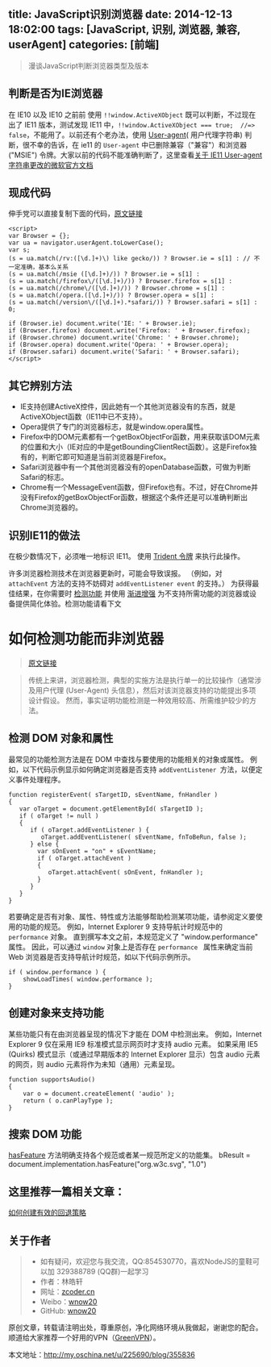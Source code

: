 title: JavaScript识别浏览器
date: 2014-12-13 18:02:00
tags: [JavaScript, 识别, 浏览器, 兼容, userAgent]
categories: [前端]
---

> 漫谈JavaScript判断浏览器类型及版本

## 判断是否为IE浏览器

在 IE10 以及 IE10 之前前 使用 `!!window.ActiveXObject` 既可以判断，不过现在出了 IE11 版本，测试发现 IE11 中，`!!window.ActiveXObject === true;  //=> false`，不能用了。以前还有个老办法，使用 [User-agent][]( 用户代理字符串) 判断，很不幸的告诉，在 ie11 的 `User-agent` 中已删除兼容（"兼容"）和浏览器 ("MSIE") 令牌。大家以前的代码不能准确判断了，这里查看[关于 IE11 User-agent 字符串更改的微软官方文档][]

## 现成代码
伸手党可以直接复制下面的代码，[原文链接](http://www.cnblogs.com/leadzen/archive/2008/09/06/1285764.html)

    <script>
    var Browser = {};
    var ua = navigator.userAgent.toLowerCase();
    var s;
    (s = ua.match(/rv:([\d.]+)\) like gecko/)) ? Browser.ie = s[1] : // 不一定准确，基本么关系
    (s = ua.match(/msie ([\d.]+)/)) ? Browser.ie = s[1] :
    (s = ua.match(/firefox\/([\d.]+)/)) ? Browser.firefox = s[1] :
    (s = ua.match(/chrome\/([\d.]+)/)) ? Browser.chrome = s[1] :
    (s = ua.match(/opera.([\d.]+)/)) ? Browser.opera = s[1] :
    (s = ua.match(/version\/([\d.]+).*safari/)) ? Browser.safari = s[1] : 0;

    if (Browser.ie) document.write('IE: ' + Browser.ie);
    if (Browser.firefox) document.write('Firefox: ' + Browser.firefox);
    if (Browser.chrome) document.write('Chrome: ' + Browser.chrome);
    if (Browser.opera) document.write('Opera: ' + Browser.opera);
    if (Browser.safari) document.write('Safari: ' + Browser.safari);
    </script>

## 其它辨别方法
* IE支持创建ActiveX控件，因此她有一个其他浏览器没有的东西，就是ActiveXObject函数（IE11中已不支持）。
* Opera提供了专门的浏览器标志，就是window.opera属性。
* Firefox中的DOM元素都有一个getBoxObjectFor函数，用来获取该DOM元素的位置和大小（IE对应的中是getBoundingClientRect函数）。这是Firefox独有的，判断它即可知道是当前浏览器是Firefox。
* Safari浏览器中有一个其他浏览器没有的openDatabase函数，可做为判断Safari的标志。
* Chrome有一个MessageEvent函数，但Firefox也有。不过，好在Chrome并没有Firefox的getBoxObjectFor函数，根据这个条件还是可以准确判断出Chrome浏览器的。

## 识别IE11的做法
在极少数情况下，必须唯一地标识 IE11。 使用 [Trident 令牌](http://msdn.microsoft.com/zh-cn/library/ie/ms537503(v=vs.85).aspx) 来执行此操作。

许多浏览器检测技术在浏览器更新时，可能会导致误报。 （例如，对 `attachEvent` 方法的支持不妨碍对 `addEventListener event` 的支持。） 为获得最佳结果，在你需要时 [检测功能][] 并使用 [渐进增强][] 为不支持所需功能的浏览器或设备提供简化体验。检测功能请看下文

# 如何检测功能而非浏览器
> [原文链接](http://msdn.microsoft.com/zh-cn/library/ie/hh273397(v=vs.85).aspx)

> 传统上来讲，浏览器检测，典型的实施方法是执行单一的比较操作（通常涉及用户代理 (User-Agent) 头信息），然后对该浏览器支持的功能提出多项设计假设。 然而，事实证明功能检测是一种效用较高、所需维护较少的方法。

## 检测 DOM 对象和属性
最常见的功能检测方法是在 DOM 中查找与要使用的功能相关的对象或属性。 例如，以下代码示例显示如何确定浏览器是否支持 `addEventListener `方法，以便定义事件处理程序。

    function registerEvent( sTargetID, sEventName, fnHandler ) 
    {
       var oTarget = document.getElementById( sTargetID );
       if ( oTarget != null ) 
       {
          if ( oTarget.addEventListener ) {   
             oTarget.addEventListener( sEventName, fnToBeRun, false );
          } else {
            var sOnEvent = "on" + sEventName; 
            if ( oTarget.attachEvent ) 
            {
               oTarget.attachEvent( sOnEvent, fnHandler );
            }
          }
       }
    }

若要确定是否有对象、属性、特性或方法能够帮助检测某项功能，请参阅定义要使用的功能的规范。
例如，Internet Explorer 9 支持导航计时规范中的 `performance` 对象。 直到撰写本文之前，本规范定义了 "window.performance" 属性。 因此，可以通过 `window` 对象上是否存在 `performance ` 属性来确定当前 Web 浏览器是否支持导航计时规范，如以下代码示例所示。

    if ( window.performance ) {
        showLoadTimes( window.performance );
    }

## 创建对象来支持功能
某些功能只有在由浏览器呈现的情况下才能在 DOM 中检测出来。 例如，Internet Explorer 9 仅在采用 IE9 标准模式显示网页时才支持 audio 元素。 如果采用 IE5 (Quirks) 模式显示（或通过早期版本的 Internet Explorer 显示）包含 audio 元素的网页，则 audio 元素将作为未知（通用）元素呈现。

    function supportsAudio() 
    {
        var o = document.createElement( 'audio' );
        return ( o.canPlayType ); 
    }

## 搜索 DOM 功能
[hasFeature][] 方法明确支持各个规范或者某一规范所定义的功能集。 
    bResult = document.implementation.hasFeature("org.w3c.svg", "1.0")

这里推荐一篇相关文章：
---------------------------
[如何创建有效的回退策略](http://msdn.microsoft.com/zh-cn/library/ie/hh273396(v=vs.85).aspx)


## 关于作者

> * 如有疑问，欢迎您与我交流，QQ:854530770，喜欢NodeJS的童鞋可以加 329388789 (QQ群)一起学习
> * 作者：林皓轩
> * 网址：[zcoder.cn](http://zcoder.cn)
> * Weibo：[wnow20](http://weibo.com/wnow20)
> * GitHub: [wnow20](https://github.com/wnow20)

原创文章，转载请注明出处，尊重原创，净化网络环境从我做起，谢谢您的配合。顺道给大家推荐一个好用的VPN（[GreenVPN](http://gjsq.me/1472098)）。

本文地址：<http://my.oschina.net/u/225690/blog/355836>

[User-agent]: http://msdn.microsoft.com/zh-cn/library/ie/ms537503(v=vs.85).aspx
[检测功能]: http://msdn.microsoft.com/zh-cn/library/ie/hh273397(v=vs.85).aspx
[渐进增强]: http://en.wikipedia.org/wiki/Progressive_Enhancement
[关于 IE11 User-agent 字符串更改的微软官方文档]: http://msdn.microsoft.com/zh-cn/library/ie/hh869301(v=vs.85).aspx
[hasFeature]: http://msdn.microsoft.com/zh-cn/library/ie/ms536446(v=vs.85).aspx